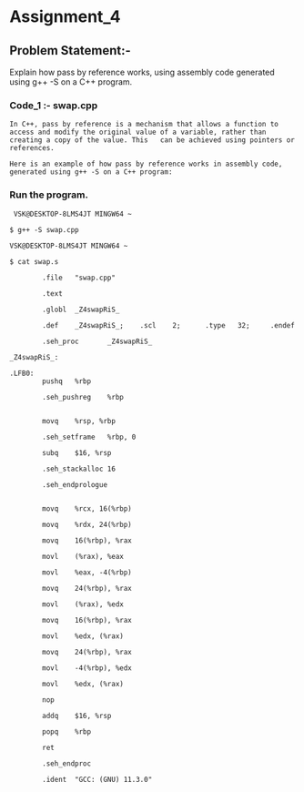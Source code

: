 

# Assignment_4

## Problem Statement:-

Explain how pass by reference works, using assembly code generated using g++ -S on a 
C++ program. 

### Code_1 :- swap.cpp

	In C++, pass by reference is a mechanism that allows a function to access and modify the original value of a variable, rather than creating a copy of the value. This   can be achieved using pointers or references. 
	
	Here is an example of how pass by reference works in assembly code, generated using g++ -S on a C++ program:
     
### Run the program.

     VSK@DESKTOP-8LMS4JT MINGW64 ~

    $ g++ -S swap.cpp

    VSK@DESKTOP-8LMS4JT MINGW64 ~

    $ cat swap.s

            .file   "swap.cpp"

            .text

            .globl  _Z4swapRiS_

            .def    _Z4swapRiS_;    .scl    2;      .type   32;     .endef

            .seh_proc       _Z4swapRiS_

    _Z4swapRiS_:

    .LFB0:
            pushq   %rbp

            .seh_pushreg    %rbp


            movq    %rsp, %rbp

            .seh_setframe   %rbp, 0

            subq    $16, %rsp

            .seh_stackalloc 16

            .seh_endprologue


            movq    %rcx, 16(%rbp)

            movq    %rdx, 24(%rbp)

            movq    16(%rbp), %rax

            movl    (%rax), %eax

            movl    %eax, -4(%rbp)

            movq    24(%rbp), %rax

            movl    (%rax), %edx

            movq    16(%rbp), %rax

            movl    %edx, (%rax)

            movq    24(%rbp), %rax

            movl    -4(%rbp), %edx

            movl    %edx, (%rax)

            nop

            addq    $16, %rsp

            popq    %rbp

            ret

            .seh_endproc

            .ident  "GCC: (GNU) 11.3.0"


